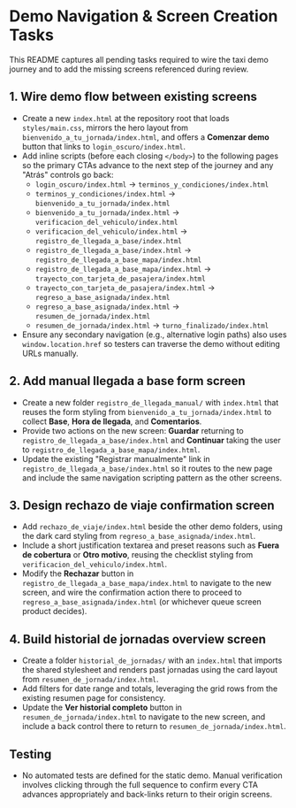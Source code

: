 # Demo Navigation & Screen Creation Tasks

This README captures all pending tasks required to wire the taxi demo journey and to add the missing screens referenced during review.

## 1. Wire demo flow between existing screens
- Create a new `index.html` at the repository root that loads `styles/main.css`, mirrors the hero layout from `bienvenido_a_tu_jornada/index.html`, and offers a **Comenzar demo** button that links to `login_oscuro/index.html`.
- Add inline scripts (before each closing `</body>`) to the following pages so the primary CTAs advance to the next step of the journey and any "Atrás" controls go back:
  - `login_oscuro/index.html` → `terminos_y_condiciones/index.html`
  - `terminos_y_condiciones/index.html` → `bienvenido_a_tu_jornada/index.html`
  - `bienvenido_a_tu_jornada/index.html` → `verificacion_del_vehiculo/index.html`
  - `verificacion_del_vehiculo/index.html` → `registro_de_llegada_a_base/index.html`
  - `registro_de_llegada_a_base/index.html` → `registro_de_llegada_a_base_mapa/index.html`
  - `registro_de_llegada_a_base_mapa/index.html` → `trayecto_con_tarjeta_de_pasajera/index.html`
  - `trayecto_con_tarjeta_de_pasajera/index.html` → `regreso_a_base_asignada/index.html`
  - `regreso_a_base_asignada/index.html` → `resumen_de_jornada/index.html`
  - `resumen_de_jornada/index.html` → `turno_finalizado/index.html`
- Ensure any secondary navigation (e.g., alternative login paths) also uses `window.location.href` so testers can traverse the demo without editing URLs manually.

## 2. Add manual llegada a base form screen
- Create a new folder `registro_de_llegada_manual/` with `index.html` that reuses the form styling from `bienvenido_a_tu_jornada/index.html` to collect **Base**, **Hora de llegada**, and **Comentarios**.
- Provide two actions on the new screen: **Guardar** returning to `registro_de_llegada_a_base/index.html` and **Continuar** taking the user to `registro_de_llegada_a_base_mapa/index.html`.
- Update the existing "Registrar manualmente" link in `registro_de_llegada_a_base/index.html` so it routes to the new page and include the same navigation scripting pattern as the other screens.

## 3. Design rechazo de viaje confirmation screen
- Add `rechazo_de_viaje/index.html` beside the other demo folders, using the dark card styling from `regreso_a_base_asignada/index.html`.
- Include a short justification textarea and preset reasons such as **Fuera de cobertura** or **Otro motivo**, reusing the checklist styling from `verificacion_del_vehiculo/index.html`.
- Modify the **Rechazar** button in `registro_de_llegada_a_base_mapa/index.html` to navigate to the new screen, and wire the confirmation action there to proceed to `regreso_a_base_asignada/index.html` (or whichever queue screen product decides).

## 4. Build historial de jornadas overview screen
- Create a folder `historial_de_jornadas/` with an `index.html` that imports the shared stylesheet and renders past jornadas using the card layout from `resumen_de_jornada/index.html`.
- Add filters for date range and totals, leveraging the grid rows from the existing resumen page for consistency.
- Update the **Ver historial completo** button in `resumen_de_jornada/index.html` to navigate to the new screen, and include a back control there to return to `resumen_de_jornada/index.html`.

## Testing
- No automated tests are defined for the static demo. Manual verification involves clicking through the full sequence to confirm every CTA advances appropriately and back-links return to their origin screens.
